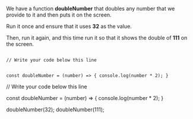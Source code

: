 We have a function **doubleNumber** 
that doubles any number that we 
provide to it and then puts it 
on the screen.

Run it once and ensure that it 
uses **32** as the value.

Then, run it again, and this time 
run it so that it shows the double of 
**111** on the screen.

<codeblock type="exercise" language="javascript" testMode="fixedInput">
<code>
// Write your code below this line

const doubleNumber = (number) => {
  console.log(number * 2);
}
</code>

<solution>
// Write your code below this line

const doubleNumber = (number) => {
  console.log(number * 2);
}

doubleNumber(32);
doubleNumber(111);
</solution>
</codeblock>
